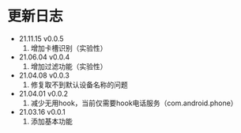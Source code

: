 # 更新日志
- 21.11.15 v0.0.5
  1. 增加卡槽识别（实验性）
- 21.06.04 v0.0.4
  1. 增加过滤功能（实验性）
- 21.04.08 v0.0.3
  1. 修复取不到默认设备名称的问题
- 21.04.01 v0.0.2
  1. 减少无用hook，当前仅需要hook电话服务（com.android.phone）
- 21.03.16 v0.0.1
  1. 添加基本功能